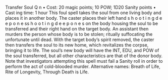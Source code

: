 Transfer Soul Q n
• Cost:  20 magic points; 10 POW; 1D20 Sanity points
•
 Cast
ing time: 1 hour
This foul spell takes the soul from one living body and 
places it in another body. The caster places their left hand s 
h 
o 
o 
t 
i 
n 
g 
d 
e e 
p 
o 
n 
e 
ss 
h 
o 
o 
t 
i 
n 
g 
d 
e e 
p 
o 
n 
e 
s
on the body housing the soul to be transferred and their 
right hand on the target body. An assistant then murders 
the person whose body is to be stolen; ritually suffocating 
the unfortunate until dead. With the target body’s spirit 
removed, the caster then transfers the soul to its new home, 
which revitalizes the corpse, bringing it to life. 
The soul’s new body will have the INT, EDU, and POW 
of the soul transferred, but all other characteristics are that 
of the donor body. 
Note that investigators attempting this spell must fail a 
Sanity roll in order to perform the act of cold-blooded murder.
Alternative names: Breath of Life, Rite of Longevity, 
Through Death is Life.


